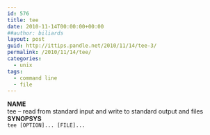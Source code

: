 ```yaml
---
id: 576
title: tee
date: 2010-11-14T00:00:00+00:00
##author: biliards
layout: post
guid: http://ittips.pandle.net/2010/11/14/tee-3/
permalink: /2010/11/14/tee/
categories:
  - unix
tags:
  - command line
  - file
---
```

**NAME**  
tee &#8211; read from standard input and write to standard output and files  
**SYNOPSYS**  
`tee [OPTION]... [FILE]...`

